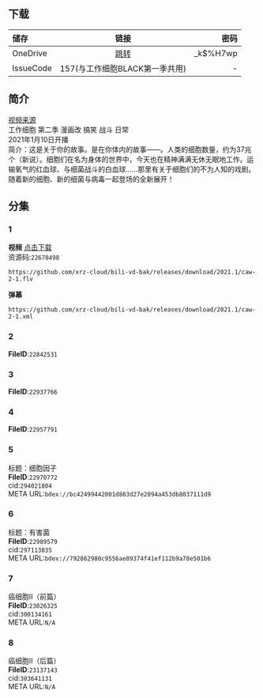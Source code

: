 ## 下载

储存 | 链接 | 密码
:----------- | :-----------: | -----------:
 OneDrive | [跳转](https://xrzcloud-my.sharepoint.com/:f:/g/personal/xrz_xrzyun_ml/EhqHju1mjjhGvol5kPKut7ABI8CN1d0CPWysJfVw1qeQUQ?e=kwwfet) | _k$%H7wp
 IssueCode | 157(与工作细胞BLACK第一季共用) | -

## 简介
[视频来源](https://www.bilibili.com/bangumi/media/md28231816/)  
工作细胞 第二季 漫画改 搞笑 战斗 日常  
2021年1月10日开播  
简介：这是关于你的故事。是在你体内的故事——。人类的细胞数量，约为37兆个（新说）。细胞们在名为身体的世界中，今天也在精神满满无休无眠地工作。运输氧气的红血球、与细菌战斗的白血球……那里有关于细胞们的不为人知的戏剧。随着新的细胞、新的细菌与病毒一起登场的全新展开！  
## 分集
### 1
**视频**   [点击下载](https://github.com/xrz-cloud/bili-vd-bak/releases/download/2021.1/caw-2-1.flv)  
资源码:`22678498`
```
https://github.com/xrz-cloud/bili-vd-bak/releases/download/2021.1/caw-2-1.flv
```
**弹幕**
```
https://github.com/xrz-cloud/bili-vd-bak/releases/download/2021.1/caw-2-1.xml
```
### 2
**FileID**:`22842531`
### 3
**FileID**:`22937766`
### 4
**FileID**:`22957791`
### 5
标题：细胞因子  
**FileID**:`22970772`  
cid:`294021804`  
META URL:`bdex://bc42499442001d863d27e2094a453db8037111d9`  
### 6
标题：有害菌  
**FileID**:`22989579`  
cid:`297113835`  
META URL:`bdex://792862980c9556ae89374f41ef112b9a78e501b6`  
### 7
癌细胞Ⅱ（前篇）  
**FileID**:`23026325`  
cid:`300134161`  
META URL:`N/A`  
### 8
癌细胞Ⅱ（后篇）  
**FileID**:`23137143`  
cid:`303641131`  
META URL:`N/A`  